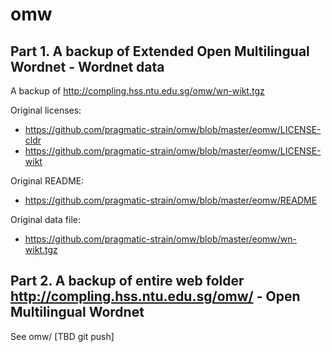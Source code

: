 # omw

## Part 1. A backup of Extended Open Multilingual Wordnet - Wordnet data

A backup of http://compling.hss.ntu.edu.sg/omw/wn-wikt.tgz

Original licenses:
 * https://github.com/pragmatic-strain/omw/blob/master/eomw/LICENSE-cldr
 * https://github.com/pragmatic-strain/omw/blob/master/eomw/LICENSE-wikt
 
Original README:
 * https://github.com/pragmatic-strain/omw/blob/master/eomw/README
 
Original data file:
 * https://github.com/pragmatic-strain/omw/blob/master/eomw/wn-wikt.tgz

## Part 2. A backup of entire web folder http://compling.hss.ntu.edu.sg/omw/ - Open Multilingual Wordnet

See omw/ [TBD git push]
